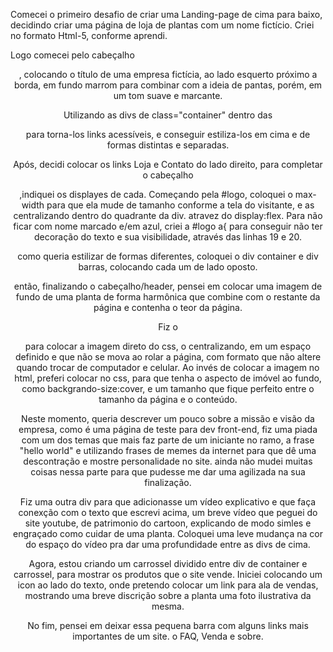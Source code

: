Comecei o primeiro desafio de criar uma Landing-page de cima para baixo, decidindo criar uma página de loja de plantas com um nome fictício.
Criei no formato Html-5, conforme aprendi.

Logo comecei pelo cabeçalho <header>, colocando o título de uma empresa fictícia, ao lado esquerto próximo a borda, em fundo marrom para combinar com a ideia de pantas, porém, em um tom suave e marcante.

Utilizando as divs de class="container" dentro das <nav> para torna-los links acessíveis, e conseguir estiliza-los em cima e de formas distintas e separadas.

Após, decidi colocar os links Loja e Contato do lado direito, para completar o cabeçalho <header>,indiquei os displayes de cada.
Começando pela #logo, coloquei o max-width para que ela mude de tamanho conforme a tela do visitante, e as centralizando dentro do quadrante da div. atravez do display:flex.
Para não ficar com nome marcado e/em azul, criei a #logo a{ para conseguir não ter decoração do texto e sua visibilidade, através das linhas 19 e 20.

como queria estilizar de formas diferentes, coloquei o div container e div barras, colocando cada um de lado oposto.

então, finalizando o cabeçalho/header, pensei em colocar uma imagem de fundo de uma planta de forma harmônica que combine com o restante da página e contenha o teor da página.

Fiz o <main> para colocar a imagem direto do css, o centralizando, em um espaço definido e que não se mova ao rolar a página, com formato que não altere quando trocar de computador e celular.
Ao invés de colocar a imagem no html, preferi colocar no css, para que tenha o aspecto de imóvel ao fundo, como backgrando-size:cover, e um tamanho que fique perfeito entre o tamanho da página e o conteúdo.

Neste momento, queria descrever um pouco sobre a missão e visão da empresa, como é uma página de teste para dev front-end, fiz uma piada com um dos temas que mais faz parte de um iniciante no ramo, a frase "hello world" 
e utilizando frases de memes da internet para que dê uma descontração e mostre personalidade no site.
ainda não mudei muitas coisas nessa parte para que pudesse me dar uma agilizada na sua finalização.

Fiz uma outra div para que adicionasse um vídeo explicativo e que faça conexção com o texto que escrevi acima, um breve vídeo que peguei do site youtube, de patrimonio do cartoon, explicando de modo simles e engraçado como cuidar de uma planta.
Coloquei uma leve mudança na cor do espaço do vídeo pra dar uma profundidade entre as divs de cima.

Agora, estou criando um carrossel dividido entre div de container e carrossel, para mostrar os produtos que o site vende.
Iniciei colocando um icon ao lado do texto, onde pretendo colocar um link para ala de vendas, mostrando uma breve discrição sobre a planta uma foto ilustrativa da mesma.

No fim, pensei em deixar essa pequena barra com alguns links mais importantes de um site. o FAQ, Venda e sobre.
